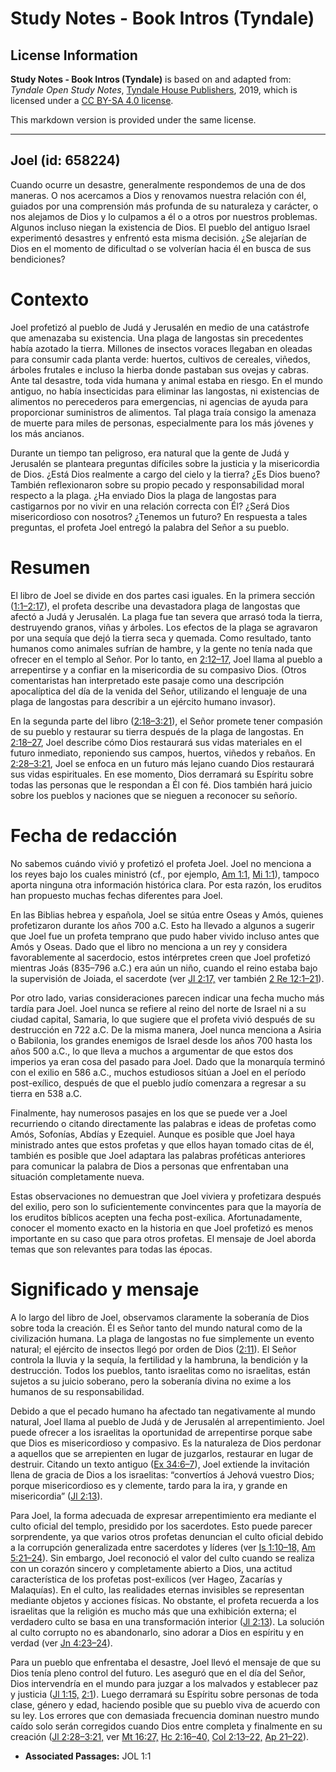 # Study Notes - Book Intros (Tyndale)

## License Information

**Study Notes - Book Intros (Tyndale)** is based on and adapted from: _Tyndale Open Study Notes_, [Tyndale House Publishers](https://tyndaleopenresources.com/), 2019, which is licensed under a [CC BY-SA 4.0 license](https://creativecommons.org/licenses/by-sa/4.0/legalcode.en).

This markdown version is provided under the same license.



--------------------------------

## Joel (id: 658224)

Cuando ocurre un desastre, generalmente respondemos de una de dos maneras. O nos acercamos a Dios y renovamos nuestra relación con él, guiados por una comprensión más profunda de su naturaleza y carácter, o nos alejamos de Dios y lo culpamos a él o a otros por nuestros problemas. Algunos incluso niegan la existencia de Dios. El pueblo del antiguo Israel experimentó desastres y enfrentó esta misma decisión. ¿Se alejarían de Dios en el momento de dificultad o se volverían hacia él en busca de sus bendiciones?

Contexto
========

Joel profetizó al pueblo de Judá y Jerusalén en medio de una catástrofe que amenazaba su existencia. Una plaga de langostas sin precedentes había azotado la tierra. Millones de insectos voraces llegaban en oleadas para consumir cada planta verde: huertos, cultivos de cereales, viñedos, árboles frutales e incluso la hierba donde pastaban sus ovejas y cabras. Ante tal desastre, toda vida humana y animal estaba en riesgo. En el mundo antiguo, no había insecticidas para eliminar las langostas, ni existencias de alimentos no perecederos para emergencias, ni agencias de ayuda para proporcionar suministros de alimentos. Tal plaga traía consigo la amenaza de muerte para miles de personas, especialmente para los más jóvenes y los más ancianos.

Durante un tiempo tan peligroso, era natural que la gente de Judá y Jerusalén se planteara preguntas difíciles sobre la justicia y la misericordia de Dios. ¿Está Dios realmente a cargo del cielo y la tierra? ¿Es Dios bueno? También reflexionaron sobre su propio pecado y responsabilidad moral respecto a la plaga. ¿Ha enviado Dios la plaga de langostas para castigarnos por no vivir en una relación correcta con Él? ¿Será Dios misericordioso con nosotros? ¿Tenemos un futuro? En respuesta a tales preguntas, el profeta Joel entregó la palabra del Señor a su pueblo.

Resumen
=======

El libro de Joel se divide en dos partes casi iguales. En la primera sección ([1:1–2:17](https://ref.ly/Joel1:1-Joel2:17)), el profeta describe una devastadora plaga de langostas que afectó a Judá y Jerusalén. La plaga fue tan severa que arrasó toda la tierra, destruyendo granos, viñas y árboles. Los efectos de la plaga se agravaron por una sequía que dejó la tierra seca y quemada. Como resultado, tanto humanos como animales sufrían de hambre, y la gente no tenía nada que ofrecer en el templo al Señor. Por lo tanto, en [2:12–17](https://ref.ly/Joel2:12-Joel2:17), Joel llama al pueblo a arrepentirse y a confiar en la misericordia de su compasivo Dios. (Otros comentaristas han interpretado este pasaje como una descripción apocalíptica del día de la venida del Señor, utilizando el lenguaje de una plaga de langostas para describir a un ejército humano invasor).

En la segunda parte del libro ([2:18–3:21](https://ref.ly/Joel2:18-Joel3:21)), el Señor promete tener compasión de su pueblo y restaurar su tierra después de la plaga de langostas. En [2:18–27](https://ref.ly/Joel2:18-Joel2:27), Joel describe cómo Dios restaurará sus vidas materiales en el futuro inmediato, reponiendo sus campos, huertos, viñedos y rebaños. En [2:28–3:21](https://ref.ly/Joel2:28-Joel3:21), Joel se enfoca en un futuro más lejano cuando Dios restaurará sus vidas espirituales. En ese momento, Dios derramará su Espíritu sobre todas las personas que le respondan a Él con fé. Dios también hará juicio sobre los pueblos y naciones que se nieguen a reconocer su señorío.

Fecha de redacción
==================

No sabemos cuándo vivió y profetizó el profeta Joel. Joel no menciona a los reyes bajo los cuales ministró (cf., por ejemplo, [Am 1:1,](https://ref.ly/Amos1:1) [Mi 1:1](https://ref.ly/Mic1:1)), tampoco aporta ninguna otra información histórica clara. Por esta razón, los eruditos han propuesto muchas fechas diferentes para Joel.

En las Biblias hebrea y española, Joel se sitúa entre Oseas y Amós, quienes profetizaron durante los años 700 a.C. Esto ha llevado a algunos a sugerir que Joel fue un profeta temprano que pudo haber vivido incluso antes que Amós y Oseas. Dado que el libro no menciona a un rey y considera favorablemente al sacerdocio, estos intérpretes creen que Joel profetizó mientras Joás (835–796 a.C.) era aún un niño, cuando el reino estaba bajo la supervisión de Joiada, el sacerdote (ver [Jl 2:17,](https://ref.ly/Joel2:17) ver también [2 Re 12:1–21](https://ref.ly/2Kgs12:1-2Kgs12:21)).

Por otro lado, varias consideraciones parecen indicar una fecha mucho más tardía para Joel. Joel nunca se refiere al reino del norte de Israel ni a su ciudad capital, Samaria, lo que sugiere que el profeta vivió después de su destrucción en 722 a.C. De la misma manera, Joel nunca menciona a Asiria o Babilonia, los grandes enemigos de Israel desde los años 700 hasta los años 500 a.C., lo que lleva a muchos a argumentar de que estos dos imperios ya eran cosa del pasado para Joel. Dado que la monarquía terminó con el exilio en 586 a.C., muchos estudiosos sitúan a Joel en el período post\-exílico, después de que el pueblo judío comenzara a regresar a su tierra en 538 a.C.

Finalmente, hay numerosos pasajes en los que se puede ver a Joel recurriendo o citando directamente las palabras e ideas de profetas como Amós, Sofonías, Abdías y Ezequiel. Aunque es posible que Joel haya ministrado antes que estos profetas y que ellos hayan tomado citas de él, también es posible que Joel adaptara las palabras proféticas anteriores para comunicar la palabra de Dios a personas que enfrentaban una situación completamente nueva.

Estas observaciones no demuestran que Joel viviera y profetizara después del exilio, pero son lo suficientemente convincentes para que la mayoría de los eruditos bíblicos acepten una fecha post\-exílica. Afortunadamente, conocer el momento exacto en la historia en que Joel profetizó es menos importante en su caso que para otros profetas. El mensaje de Joel aborda temas que son relevantes para todas las épocas.

Significado y mensaje
=====================

A lo largo del libro de Joel, observamos claramente la soberanía de Dios sobre toda la creación. Él es Señor tanto del mundo natural como de la civilización humana. La plaga de langostas no fue simplemente un evento natural; el ejército de insectos llegó por orden de Dios ([2:11](https://ref.ly/Joel2:11)). El Señor controla la lluvia y la sequía, la fertilidad y la hambruna, la bendición y la destrucción. Todos los pueblos, tanto israelitas como no israelitas, están sujetos a su juicio soberano, pero la soberanía divina no exime a los humanos de su responsabilidad.

Debido a que el pecado humano ha afectado tan negativamente al mundo natural, Joel llama al pueblo de Judá y de Jerusalén al arrepentimiento. Joel puede ofrecer a los israelitas la oportunidad de arrepentirse porque sabe que Dios es misericordioso y compasivo. Es la naturaleza de Dios perdonar a aquellos que se arrepienten en lugar de juzgarlos, restaurar en lugar de destruir. Citando un texto antiguo ([Ex 34:6–7](https://ref.ly/Exod34:6-Exod34:7)), Joel extiende la invitación llena de gracia de Dios a los israelitas: “convertíos á Jehová vuestro Dios; porque misericordioso es y clemente, tardo para la ira, y grande en misericordia” ([Jl 2:13](https://ref.ly/Joel2:13)).

Para Joel, la forma adecuada de expresar arrepentimiento era mediante el culto oficial del templo, presidido por los sacerdotes. Esto puede parecer sorprendente, ya que varios otros profetas denuncian el culto oficial debido a la corrupción generalizada entre sacerdotes y líderes (ver [Is 1:10–18,](https://ref.ly/Isa1:10-Isa1:18) [Am 5:21–24](https://ref.ly/Amos5:21-Amos5:24)). Sin embargo, Joel reconoció el valor del culto cuando se realiza con un corazón sincero y completamente abierto a Dios, una actitud característica de los profetas post\-exílicos (ver Hageo, Zacarías y Malaquías). En el culto, las realidades eternas invisibles se representan mediante objetos y acciones físicas. No obstante, el profeta recuerda a los israelitas que la religión es mucho más que una exhibición externa; el verdadero culto se basa en una transformación interior ([Jl 2:13](https://ref.ly/Joel2:13)). La solución al culto corrupto no es abandonarlo, sino adorar a Dios en espíritu y en verdad (ver [Jn 4:23–24](https://ref.ly/John4:23-John4:24)).

Para un pueblo que enfrentaba el desastre, Joel llevó el mensaje de que su Dios tenía pleno control del futuro. Les aseguró que en el día del Señor, Dios intervendría en el mundo para juzgar a los malvados y establecer paz y justicia ([Jl 1:15,](https://ref.ly/Joel1:15) [2:1](https://ref.ly/Joel2:1)). Luego derramará su Espíritu sobre personas de toda clase, género y edad, haciendo posible que su pueblo viva de acuerdo con su ley. Los errores que con demasiada frecuencia dominan nuestro mundo caído solo serán corregidos cuando Dios entre completa y finalmente en su creación ([Jl 2:28–3:21,](https://ref.ly/Joel2:28-Joel3:21) ver [Mt 16:27,](https://ref.ly/Matt16:27) [Hc 2:16–40,](https://ref.ly/Acts2:16-Acts2:40) [Col 2:13–22,](https://ref.ly/Col2:13-Col2:22) [Ap 21–22](https://ref.ly/Rev21:1-Rev22:21)).

* **Associated Passages:** JOL 1:1

